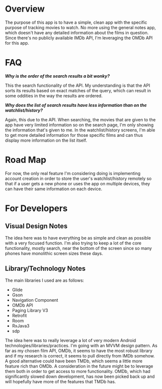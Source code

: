 # Overview

The purpose of this app is to have a simple, clean app with the specific purpose of tracking movies to watch. No more
using the general notes app, which doesn't have any detailed information about the films in question. Since there's no 
publicly available IMDb API, I'm leveraging the OMDb API for this app.

# FAQ

_**Why is the order of the search results a bit wonky?**_

This the search functionality of the API. My understanding is that the API sorts its results based on exact matches of the query,
 which can result in some oddities in the way the results are ordered.
 
_**Why does the list of search results have less information than on the watchlist/history?**_

Again, this due to the API. When searching, the movies that are given to the app have very limited information so on the search page, I'm 
only showing the information that's given to me. In the watchlist/history screens, I'm able to get more detailed information for those specific 
films and can thus display more information on the list itself.

# Road Map
For now, the only real feature I'm considering doing is implementing account creation in order to store the user's watchlist/history remotely 
so that if a user gets a new phone or uses the app on multiple devices, they can have their same information on each device.

# For Developers

## Visual Design Notes

The idea here was to have everything be as simple and clean as possible with a very focused function. I'm also trying to keep a lot of the core 
functionality, mostly search, near the bottom of the screen since so many phones have monolithic screen sizes these days.

## Library/Technology Notes

The main libraries I used are as follows:
* Glide
* Gson
* Navigation Component
* OMDb API
* Paging Library V3
* Retrofit
* Room
* RxJava3
* sdp

The idea here was to really leverage a lot of very modern Android technologies/libraries/practices. I'm going with an MVVM design pattern. As far as my chosen film API, OMDb, it seems 
to have the most robust library and if my research is correct, it seems to pull directly from IMDb somehow. A good alternative could have been TMDb, which seems a little more feature rich than 
OMDb. A consideration in the future might be to leverage them both in order to get access to more functionality. OMDb, which had significantly slowed down development, has now been picked back up 
and will hopefully have more of the features that TMDb has.